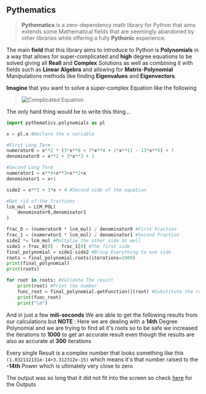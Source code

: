 ## Pythematics

>**Pythematics** is a zero-dependency math library for Python that aims extends some Mathematical fields that are seemingly abandoned by other libraries while offering a fully **Pythonic** experience.

The main **field** that this library aims to introduce to Python is **Polynomials** in a way that allows for super-complicated and **high** degree equations to be solved giving all **Reall** and **Complex** Solutions as well as combining it with fields such as **Linear Algebra** and allowing for **Matrix**-**Polynomial** Manipulations methods like finding **Eigenvalues** and **Eigenvectors**.

**Imagine** that you want to solve a super-complex Equation like the following

> ![Complicated Equation](http://www.sciweavers.org/upload/Tex2Img_1599688663/render.png)

The only hard thing would be to write this thing...

```python
import pythematics.polynomials as pl

x = pl.x #Declare the x variable

#First Long Term
numerator0 = x**2 * (3*x**8 + 7*x**4 + 2*x**11 - 13*x**5) + 7
denominator0 = x**2 + 3*x**3 + 1

#Second Long Term
numerator1 = x**4+x**3+x**2+x 
denominator1 = x+1

side2 = x**2 + 3*x + 4 #Second side of the equation

#Get rid of the fractions
lcm_mul = LCM_POL(
    denominator0,denominator1
)

frac_0 = (numerator0 * lcm_mul) / denominator0 #First Fraction
frac_1 = (numerator1 * lcm_mul) / denominator1 #Second Fraction
side2 *= lcm_mul #Multplie the other side as well
side1 = frac_0[0] - frac_1[0] #The first side
final_polynomial = side1-side2 #Bring Everything to one side
roots = final_polynomial.roots(iterations=1000)
print(final_polynomial)
print(roots)

for root in roots: #Validate The result
    print(root) #Print the number
    func_root = final_polynomial.getFunction()(root) #Substitute the root into the Polynomial function
    print(func_root)
    print("\n")
```
And in just a few **mili-seconds** We are able to get the following results from our calculations but **NOTE** : Here we are dealing with a **14th** Degree Polynomial and we are trying to find all it's roots so to be safe we increased the iterations to **1000** to get an accurate result even though the results are also as accurate at **300** iterations

Every single Result is a complex number that looks something like this `(1.032132131e-14+3.312312e-15)` which means it's that number raised to the **-14th** Power which is ultimately very close to zero


The output was so long that it did not fit into the screen so check [here](#todo) for the Outputs

